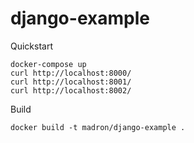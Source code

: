# django-example


Quickstart

    docker-compose up
    curl http://localhost:8000/
    curl http://localhost:8001/
    curl http://localhost:8002/

Build

    docker build -t madron/django-example .
